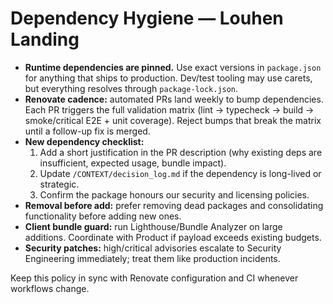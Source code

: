 # Dependency Hygiene — Louhen Landing

- **Runtime dependencies are pinned.** Use exact versions in `package.json` for anything that ships to production. Dev/test tooling may use carets, but everything resolves through `package-lock.json`.
- **Renovate cadence:** automated PRs land weekly to bump dependencies. Each PR triggers the full validation matrix (lint → typecheck → build → smoke/critical E2E + unit coverage). Reject bumps that break the matrix until a follow-up fix is merged.
- **New dependency checklist:**
  1. Add a short justification in the PR description (why existing deps are insufficient, expected usage, bundle impact).
  2. Update `/CONTEXT/decision_log.md` if the dependency is long-lived or strategic.
  3. Confirm the package honours our security and licensing policies.
- **Removal before add:** prefer removing dead packages and consolidating functionality before adding new ones.
- **Client bundle guard:** run Lighthouse/Bundle Analyzer on large additions. Coordinate with Product if payload exceeds existing budgets.
- **Security patches:** high/critical advisories escalate to Security Engineering immediately; treat them like production incidents.

Keep this policy in sync with Renovate configuration and CI whenever workflows change.
